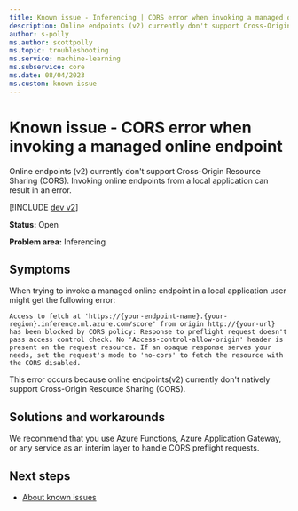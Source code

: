 ```yaml
---
title: Known issue - Inferencing | CORS error when invoking a managed online endpoint
description: Online endpoints (v2) currently don't support Cross-Origin Resource Sharing (CORS). Invoking online endpoints from a local application can result in an error.
author: s-polly
ms.author: scottpolly
ms.topic: troubleshooting  
ms.service: machine-learning
ms.subservice: core
ms.date: 08/04/2023
ms.custom: known-issue
---
```


# Known issue  - CORS error when invoking a managed online endpoint

Online endpoints (v2) currently don't support Cross-Origin Resource Sharing (CORS). Invoking online endpoints from a local application can result in an error.


 

[!INCLUDE [dev v2](../includes/machine-learning-dev-v2.md)]

**Status:** Open


**Problem area:** Inferencing

## Symptoms

When trying to invoke a managed online endpoint in a local application user might get the following error:

`Access to fetch at 'https://{your-endpoint-name}.{your-region}.inference.ml.azure.com/score' from origin http://{your-url} has been blocked by CORS policy: Response to preflight request doesn't pass access control check. No 'Access-control-allow-origin' header is present on the request resource. If an opaque response serves your needs, set the request's mode to 'no-cors' to fetch the resource with the CORS disabled.`

This error occurs because online endpoints(v2) currently don't natively support Cross-Origin Resource Sharing (CORS).

## Solutions and workarounds

We recommend that you use Azure Functions, Azure Application Gateway, or any service as an interim layer to handle CORS preflight requests.

## Next steps

- [About known issues](azureml-known-issues.md)
